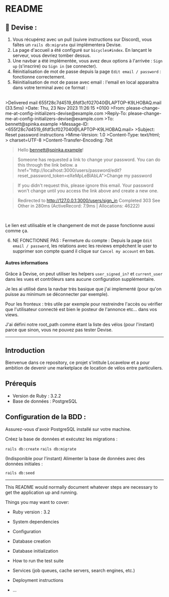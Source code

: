 # README

## 📢 Devise :

1. Vous récupérez avec un pull (suivre instructions sur Discord), vous faîtes un `rails db:migrate` qui implémentera Devise.
2. La page d'accueil a été configuré sur `bicycles#index`. En lançant le serveur, vous devriez tomber dessus.
3. Une navbar a été implémentée, vous avez deux options à l'arrivée : `Sign up` (s'inscrire) ou `Sign in` (se connecter). 
4. Réinitialisation de mot de passe depuis la page `Edit email / password` : fonctionne correctement.
5. Réinitialisation de mot de passe avec email : l'email en local apparaitra dans votre terminal avec ce format : 

<br>
>Delivered mail 655f28c7d4519_6fdf3cf027040@LAPTOP-K9LHOBAQ.mail (33.5ms)
>Date: Thu, 23 Nov 2023 11:26:15 +0100
>From: please-change-me-at-config-initializers-devise@example.com
>Reply-To: please-change-me-at-config-initializers-devise@example.com
>To: bennett@spinka.example
>Message-ID: <655f28c7d4519_6fdf3cf027040@LAPTOP-K9LHOBAQ.mail>
>Subject: Reset password instructions
>Mime-Version: 1.0
>Content-Type: text/html;
> charset=UTF-8
>Content-Transfer-Encoding: 7bit

> Hello bennett@spinka.example!

>Someone has requested a link to change your password. You can do this through the link below.
> a href="http://localhost:3000/users/password/edit?reset_password_token=eXeMpLeBlAbLA">Change my password

>If you didn't request this, please ignore this email.
>Your password won't change until you access the link above and create a new one.

>Redirected to http://127.0.0.1:3000/users/sign_in
>Completed 303 See Other in 280ms (ActiveRecord: 7.9ms | Allocations: 46222)

<br>

Le lien est utilisable et le changement de mot de passe fonctionne aussi comme ça.

6. NE FONCTIONNE PAS : Fermeture du compte : Depuis la page `Edit email / password`, les relations avec les reviews empêchent le user to supprimer son compte quand il clique sur `Cancel my account` en bas.

<h4>Autres informations </h4>

Grâce à Devise, on peut utiliser les helpers `user_signed_in?` et `current_user` dans les vues et contrôleurs sans aucune configuration supplémentaire. 

Je les ai utilisé dans la navbar très basique que j'ai implementé (pour qu'on puisse au minimum se déconnecter par exemple).

Pour les fronteux : très utile par exemple pour restreindre l'accès ou vérifier que l'utilisateur connecté est bien le posteur de l'annonce etc... dans vos views.

J'ai défini notre root_path comme étant la liste des vélos (pour l'instant) parce que sinon, vous ne pouvez pas tester Devise. 

<hr>

## Introduction
Bienvenue dans ce repository, ce projet s'intitule Locavelow et a pour ambition de devenir une marketplace de location de vélos entre particuliers.

## Prérequis
- Version de Ruby : 3.2.2
- Base de données : PostgreSQL

## Configuration de la BDD :

Assurez-vous d'avoir PostgreSQL installé sur votre machine.

Créez la base de données et exécutez les migrations :

`rails db:create`
`rails db:migrate`

(Indisponible pour l'instant) Alimenter la base de données avec des données initiales :

`rails db:seed`

<hr>

This README would normally document whatever steps are necessary to get the
application up and running.

Things you may want to cover:

* Ruby version : 3.2

* System dependencies

* Configuration

* Database creation

* Database initialization

* How to run the test suite

* Services (job queues, cache servers, search engines, etc.)

* Deployment instructions

* ...
